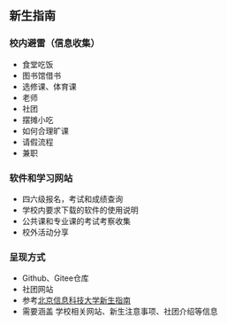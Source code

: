 ## 新生指南

### 校内避雷（信息收集）
- 食堂吃饭
- 图书馆借书
- 选修课、体育课
- 老师
- 社团
- 摆摊小吃
- 如何合理旷课
- 请假流程
- 兼职

### 软件和学习网站
- 四六级报名，考试和成绩查询
- 学校内要求下载的软件的使用说明
- 公共课和专业课的考试考察收集
- 校外活动分享

### 呈现方式
- Github、Gitee仓库
- 社团网站
- 参考[北京信息科技大学新生指南](https://github.com/840119580/myblog-source)
- 需要涵盖 学校相关网站、新生注意事项、社团介绍等信息